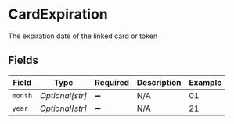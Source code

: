 # CardExpiration

The expiration date of the linked card or token


## Fields

| Field              | Type               | Required           | Description        | Example            |
| ------------------ | ------------------ | ------------------ | ------------------ | ------------------ |
| `month`            | *Optional[str]*    | :heavy_minus_sign: | N/A                | 01                 |
| `year`             | *Optional[str]*    | :heavy_minus_sign: | N/A                | 21                 |